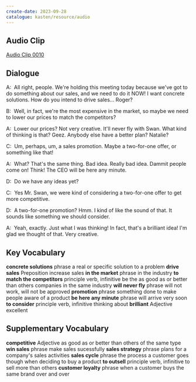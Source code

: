 ```yaml
---
create-date: 2023-09-28
catalogue: kasten/resource/audio
---
```


## Audio Clip
[Audio Clip 0010](https://archive.org/download/englishpod_all/englishpod_0010dg.mp3)

## Dialogue
A:  All  right,   people. We're  holding this meeting today because we've got to do something about our sales, and we need to do it NOW! I want concrete solutions. How do you intend to drive sales...  Roger?

B:  Well, in fact,  we're the most expensive in the market,   so maybe we need to lower our prices to match the competitors?

A:  Lower our prices? Not very creative. It'll never fly  with Swan. What kind of thinking is that? Geez. Anybody else have a better plan? Natalie?

C:  Um, perhaps, um, a sales promotion.   Maybe a two-for-one offer,  or something like that!

A:  What? That's the same thing. Bad idea. Really bad idea. Dammit people come on! Think!  The CEO will be here any minute.

D:  Do we have any ideas yet?

C:  Yes Mr.  Swan,  we were kind of considering a two-for-one offer to get more competitive.

D:  A two-for-one promotion?  Hmm. I kind of like the sound of that. It sounds like something we should consider.

A:  Yeah, exactly. Just what I was thinking!  In fact,   that's a brilliant idea!  I'm glad we thought of that. Very creative.

## Key Vocabulary
**concrete solutions**         phrase                       a real or specific solution to a problem
**drive sales**                Preposition                  increase sales
**in the market**              phrase                       in the industry
**to match the competitors**   principle verb, infinitive   be the as good as or better than others companies in the same industry
**will never fly**             phrase                       will not work, will not be approved
**promotion**                  phrase                       something done to make people aware of a product
**be here any minute**         phrase                       will arrive very soon
**to consider**                principle verb, infinitive   thinking about
**brilliant**                  Adjective                    excellent

## Supplementary Vocabulary
**competitive**        Adjective                    as good as or better than others of the same type
**win sales**          phrase                       make sales sucessfully
**sales strategy**     phrase                       plans for a company's sales activities
**sales cycle**        phrase                       the process a customer goes though when deciding to buy a product
**to outsell**         principle verb, infinitive   to sell more than others
**customer loyalty**   phrase                       when a customer buys the same brand over and over
